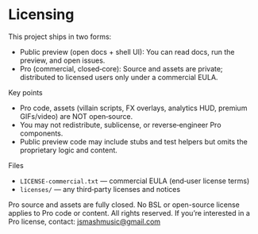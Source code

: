 # Licensing

This project ships in two forms:

- Public preview (open docs + shell UI): You can read docs, run the preview, and open issues.
- Pro (commercial, closed‑core): Source and assets are private; distributed to licensed users only under a commercial EULA.

Key points
- Pro code, assets (villain scripts, FX overlays, analytics HUD, premium GIFs/video) are NOT open‑source.
- You may not redistribute, sublicense, or reverse‑engineer Pro components.
- Public preview code may include stubs and test helpers but omits the proprietary logic and content.

Files
- `LICENSE-commercial.txt` — commercial EULA (end‑user license terms)
- `licenses/` — any third‑party licenses and notices

Pro source and assets are fully closed. No BSL or open-source license applies to Pro code or content. All rights reserved.
If you’re interested in a Pro license, contact: jsmashmusic@gmail.com